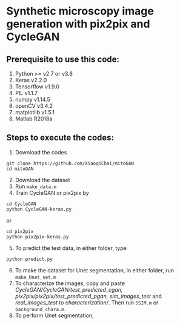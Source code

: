 # Synthetic microscopy image generation with pix2pix and CycleGAN

## Prerequisite to use this code:
1. Python >= v2.7 or v3.6
2. Keras v2.2.0
3. Tensorflow v1.9.0
4. PIL v1.1.7
5. numpy v1.14.5
6. openCV v3.4.2
7. matplotlib v1.5.1
8. Matlab R2018a

## Steps to execute the codes:
1. Download the codes
```
git clone https://github.com/XiaoqiChai/mitoGAN
cd mitoGAN
```
2. Download the dataset 
3. Run `make_data.m`
4. Train CycleGAN or pix2pix by 
```
cd CycleGAN
python CycleGAN-keras.py
```
or
```
cd pix2pix
python pix2pix-keras.py
```
5. To predict the test data, in either folder, type
```
python predict.py
```
6. To make the dataset for Unet segmentation, in either folder, run `make_Unet_set.m`
7. To characterize the images, copy and paste 
*CycleGAN/CycleGAN/test_predicted_cgan, 
pix2pix/pix2pix/test_predicted_pgan, 
sim_images_test* 
and *real_images_test* 
to *characterization/*. 
Then run `SSIM.m` or `background_chara.m`.
8. To perform Unet segmentation, 
